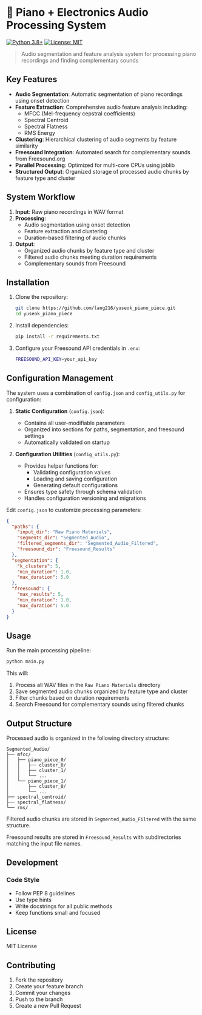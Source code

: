 # 🎹 Piano + Electronics Audio Processing System

[![Python 3.8+](https://img.shields.io/badge/python-3.8+-blue.svg)](https://www.python.org/downloads/)
[![License: MIT](https://img.shields.io/badge/License-MIT-yellow.svg)](https://opensource.org/licenses/MIT)

> Audio segmentation and feature analysis system for processing piano recordings and finding complementary sounds

## Key Features

- **Audio Segmentation**: Automatic segmentation of piano recordings using onset detection
- **Feature Extraction**: Comprehensive audio feature analysis including:
  - MFCC (Mel-frequency cepstral coefficients)
  - Spectral Centroid
  - Spectral Flatness
  - RMS Energy
- **Clustering**: Hierarchical clustering of audio segments by feature similarity
- **Freesound Integration**: Automated search for complementary sounds from Freesound.org
- **Parallel Processing**: Optimized for multi-core CPUs using joblib
- **Structured Output**: Organized storage of processed audio chunks by feature type and cluster

## System Workflow

1. **Input**: Raw piano recordings in WAV format
2. **Processing**:
   - Audio segmentation using onset detection
   - Feature extraction and clustering
   - Duration-based filtering of audio chunks
3. **Output**:
   - Organized audio chunks by feature type and cluster
   - Filtered audio chunks meeting duration requirements
   - Complementary sounds from Freesound

## Installation

1. Clone the repository:
   ```bash
   git clone https://github.com/lang216/yuseok_piano_piece.git
   cd yuseok_piano_piece
   ```

2. Install dependencies:
   ```bash
   pip install -r requirements.txt
   ```

3. Configure your Freesound API credentials in `.env`:
   ```bash
   FREESOUND_API_KEY=your_api_key
   ```

## Configuration Management

The system uses a combination of `config.json` and `config_utils.py` for configuration:

1. **Static Configuration** (`config.json`):
   - Contains all user-modifiable parameters
   - Organized into sections for paths, segmentation, and freesound settings
   - Automatically validated on startup

2. **Configuration Utilities** (`config_utils.py`):
   - Provides helper functions for:
     - Validating configuration values
     - Loading and saving configuration
     - Generating default configurations
   - Ensures type safety through schema validation
   - Handles configuration versioning and migrations

Edit `config.json` to customize processing parameters:

```json
{
  "paths": {
    "input_dir": "Raw Piano Materials",
    "segments_dir": "Segmented_Audio",
    "filtered_segments_dir": "Segmented_Audio_Filtered",
    "freesound_dir": "Freesound_Results"
  },
  "segmentation": {
    "k_clusters": 5,
    "min_duration": 1.0,
    "max_duration": 5.0
  },
  "freesound": {
    "max_results": 5,
    "min_duration": 1.0,
    "max_duration": 5.0
  }
}
```

## Usage

Run the main processing pipeline:

```bash
python main.py
```

This will:
1. Process all WAV files in the `Raw Piano Materials` directory
2. Save segmented audio chunks organized by feature type and cluster
3. Filter chunks based on duration requirements
4. Search Freesound for complementary sounds using filtered chunks

## Output Structure

Processed audio is organized in the following directory structure:

```
Segmented_Audio/
├── mfcc/
│   ├── piano_piece_0/
│   │   ├── cluster_0/
│   │   ├── cluster_1/
│   │   └── ...
│   └── piano_piece_1/
│       ├── cluster_0/
│       └── ...
├── spectral_centroid/
├── spectral_flatness/
└── rms/
```

Filtered audio chunks are stored in `Segmented_Audio_Filtered` with the same structure.

Freesound results are stored in `Freesound_Results` with subdirectories matching the input file names.

## Development

### Code Style

- Follow PEP 8 guidelines
- Use type hints
- Write docstrings for all public methods
- Keep functions small and focused

## License

MIT License

## Contributing

1. Fork the repository
2. Create your feature branch
3. Commit your changes
4. Push to the branch
5. Create a new Pull Request
